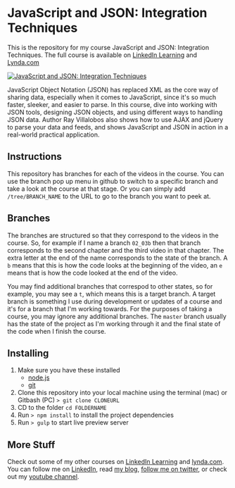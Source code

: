 # JavaScript and JSON: Integration Techniques
This is the repository for my course JavaScript and JSON: Integration Techniques. The full course is available on [LinkedIn Learning](https://www.linkedin.com/learning/javascript-and-json-integration-techniques?trk=insiders_6787408_learning) and [Lynda.com](https://www.lynda.com/JavaScript-tutorials/JavaScript-JSON/114901-2.html)

[![JavaScript and JSON: Integration Techniques](https://media-exp2.licdn.com/media-proxy/ext?w=1200&h=675&f=n&hash=tE2IZ9yWlGfsusNoIrRagcijpRk%3D&ora=1%2CaFBCTXdkRmpGL2lvQUFBPQ%2CxAVta5g-0R6plxVUzgUv5K_PrkC9q0RIUJDPBy-gWiGj-tSfYXbtcMfeZLSiol8eeiUIlAAyfOitRzXiGo69LcLmY4Yx3A)](https://www.linkedin.com/learning/javascript-and-json-integration-techniques?trk=insiders_6787408_learning)

JavaScript Object Notation (JSON) has replaced XML as the core way of sharing data, especially when it comes to JavaScript, since it's so much faster, sleeker, and easier to parse. In this course, dive into working with JSON tools, designing JSON objects, and using different ways to handling JSON data. Author Ray Villalobos also shows how to use AJAX and jQuery to parse your data and feeds, and shows JavaScript and JSON in action in a real-world practical application.

## Instructions
This repository has branches for each of the videos in the course. You can use the branch pop up menu in github to switch to a specific branch and take a look at the course at that stage. Or you can simply add `/tree/BRANCH_NAME` to the URL to go to the branch you want to peek at. 

## Branches
The branches are structured so that they correspond to the videos in the course. So, for example if I name a branch `02_03b` then that branch corresponds to the second chapter and the third video in that chapter. The extra letter at the end of the name corresponds to the state of the branch. A `b` means that this is how the code looks at the beginning of the video, an `e` means that is how the code looked at the end of the video.

You may find additional branches that correspod to other states, so for example, you may see a `t`, which means this is a target branch. A target branch is something I use during development or updates of a course and it's for a branch that I'm working towards. For the purposes of taking a course, you may ignore any additional branches. The `master` branch usually has the state of the project as I'm working through it and the final state of the code when I finish the course. 

## Installing
1. Make sure you have these installed
	- [node.js](http://nodejs.org/)
	- [git](http://git-scm.com/)
2. Clone this repository into your local machine using the terminal (mac) or Gitbash (PC) `> git clone CLONEURL`
3. CD to the folder `cd FOLDERNAME`
4. Run `> npm install` to install the project dependencies
5. Run `> gulp` to start live preview server

## More Stuff
Check out some of my other courses on [LinkedIn Learning](https://www.linkedin.com/learning/instructors/ray-villalobos?trk=insiders_6787408_learning) and [lynda.com](http://lynda.com/rayvillalobos). You can follow me on [LinkedIn](https://www.linkedin.com/in/planetoftheweb/), read [my blog](http://raybo.org), [follow me on twitter](http://twitter.com/planetoftheweb), or check out my [youtube channel](http://youtube.com/planetoftheweb).

